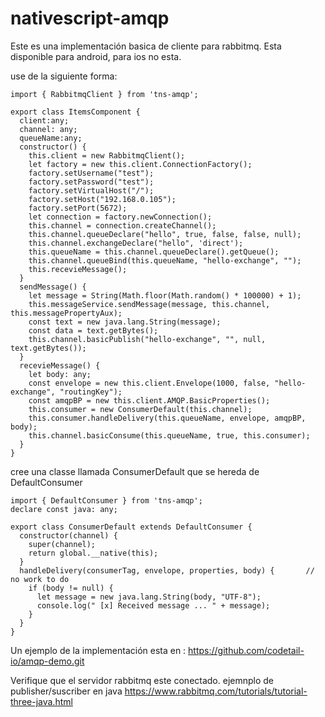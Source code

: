 
# nativescript-amqp
Este es una implementación basica de cliente para rabbitmq.
Esta disponible para android, para ios no esta.

use de la siguiente forma:

    import { RabbitmqClient } from 'tns-amqp';

    export class ItemsComponent {
      client:any;
      channel: any;
      queueName:any;
      constructor() {
        this.client = new RabbitmqClient();
        let factory = new this.client.ConnectionFactory();
        factory.setUsername("test");
        factory.setPassword("test");
        factory.setVirtualHost("/");
        factory.setHost("192.168.0.105");
        factory.setPort(5672);
        let connection = factory.newConnection();
        this.channel = connection.createChannel();
        this.channel.queueDeclare("hello", true, false, false, null);
        this.channel.exchangeDeclare("hello", 'direct');
        this.queueName = this.channel.queueDeclare().getQueue();
        this.channel.queueBind(this.queueName, "hello-exchange", "");
        this.recevieMessage();
      }
      sendMessage() {
        let message = String(Math.floor(Math.random() * 100000) + 1);
        this.messageService.sendMessage(message, this.channel, this.messagePropertyAux);
        const text = new java.lang.String(message);
        const data = text.getBytes();
        this.channel.basicPublish("hello-exchange", "", null, text.getBytes());
      }
      recevieMessage() {
        let body: any;
        const envelope = new this.client.Envelope(1000, false, "hello-exchange", "routingKey");
        const amqpBP = new this.client.AMQP.BasicProperties();
        this.consumer = new ConsumerDefault(this.channel);
        this.consumer.handleDelivery(this.queueName, envelope, amqpBP, body);
        this.channel.basicConsume(this.queueName, true, this.consumer);
      }
    }

cree una classe llamada ConsumerDefault que se hereda de DefaultConsumer


    import { DefaultConsumer } from 'tns-amqp';
    declare const java: any;

    export class ConsumerDefault extends DefaultConsumer {
      constructor(channel) {
        super(channel);
        return global.__native(this);
      }
      handleDelivery(consumerTag, envelope, properties, body) {       // no work to do
        if (body != null) {
          let message = new java.lang.String(body, "UTF-8");
          console.log(" [x] Received message ... " + message);
        }
      }
    }


Un ejemplo de la implementación esta en : https://github.com/codetail-io/amqp-demo.git


Verifique que el servidor rabbitmq este conectado.
ejemnplo de publisher/suscriber en java https://www.rabbitmq.com/tutorials/tutorial-three-java.html
